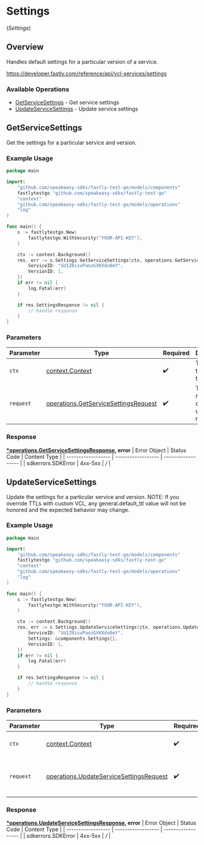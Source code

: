# Settings
(*Settings*)

## Overview

Handles default settings for a particular version of a service.

<https://developer.fastly.com/reference/api/vcl-services/settings>
### Available Operations

* [GetServiceSettings](#getservicesettings) - Get service settings
* [UpdateServiceSettings](#updateservicesettings) - Update service settings

## GetServiceSettings

Get the settings for a particular service and version.

### Example Usage

```go
package main

import(
	"github.com/speakeasy-sdks/fastly-test-go/models/components"
	fastlytestgo "github.com/speakeasy-sdks/fastly-test-go"
	"context"
	"github.com/speakeasy-sdks/fastly-test-go/models/operations"
	"log"
)

func main() {
    s := fastlytestgo.New(
        fastlytestgo.WithSecurity("YOUR-API-KEY"),
    )

    ctx := context.Background()
    res, err := s.Settings.GetServiceSettings(ctx, operations.GetServiceSettingsRequest{
        ServiceID: "SU1Z0isxPaozGVKXdv0eY",
        VersionID: 1,
    })
    if err != nil {
        log.Fatal(err)
    }

    if res.SettingsResponse != nil {
        // handle response
    }
}
```

### Parameters

| Parameter                                                                                    | Type                                                                                         | Required                                                                                     | Description                                                                                  |
| -------------------------------------------------------------------------------------------- | -------------------------------------------------------------------------------------------- | -------------------------------------------------------------------------------------------- | -------------------------------------------------------------------------------------------- |
| `ctx`                                                                                        | [context.Context](https://pkg.go.dev/context#Context)                                        | :heavy_check_mark:                                                                           | The context to use for the request.                                                          |
| `request`                                                                                    | [operations.GetServiceSettingsRequest](../../models/operations/getservicesettingsrequest.md) | :heavy_check_mark:                                                                           | The request object to use for the request.                                                   |


### Response

**[*operations.GetServiceSettingsResponse](../../models/operations/getservicesettingsresponse.md), error**
| Error Object       | Status Code        | Content Type       |
| ------------------ | ------------------ | ------------------ |
| sdkerrors.SDKError | 4xx-5xx            | */*                |

## UpdateServiceSettings

Update the settings for a particular service and version. NOTE: If you override TTLs with custom VCL, any general.default_ttl value will not be honored and the expected behavior may change.


### Example Usage

```go
package main

import(
	"github.com/speakeasy-sdks/fastly-test-go/models/components"
	fastlytestgo "github.com/speakeasy-sdks/fastly-test-go"
	"context"
	"github.com/speakeasy-sdks/fastly-test-go/models/operations"
	"log"
)

func main() {
    s := fastlytestgo.New(
        fastlytestgo.WithSecurity("YOUR-API-KEY"),
    )

    ctx := context.Background()
    res, err := s.Settings.UpdateServiceSettings(ctx, operations.UpdateServiceSettingsRequest{
        ServiceID: "SU1Z0isxPaozGVKXdv0eY",
        Settings: &components.Settings{},
        VersionID: 1,
    })
    if err != nil {
        log.Fatal(err)
    }

    if res.SettingsResponse != nil {
        // handle response
    }
}
```

### Parameters

| Parameter                                                                                          | Type                                                                                               | Required                                                                                           | Description                                                                                        |
| -------------------------------------------------------------------------------------------------- | -------------------------------------------------------------------------------------------------- | -------------------------------------------------------------------------------------------------- | -------------------------------------------------------------------------------------------------- |
| `ctx`                                                                                              | [context.Context](https://pkg.go.dev/context#Context)                                              | :heavy_check_mark:                                                                                 | The context to use for the request.                                                                |
| `request`                                                                                          | [operations.UpdateServiceSettingsRequest](../../models/operations/updateservicesettingsrequest.md) | :heavy_check_mark:                                                                                 | The request object to use for the request.                                                         |


### Response

**[*operations.UpdateServiceSettingsResponse](../../models/operations/updateservicesettingsresponse.md), error**
| Error Object       | Status Code        | Content Type       |
| ------------------ | ------------------ | ------------------ |
| sdkerrors.SDKError | 4xx-5xx            | */*                |
